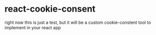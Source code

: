 # react-cookie-consent

right now this is just a test, but it will be a custom cookie-constent tool to implement in your react app